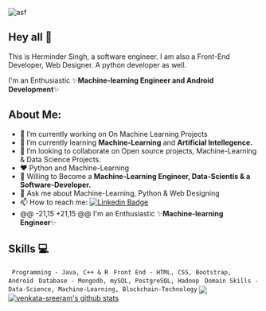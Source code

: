 ![asf](https://user-images.githubusercontent.com/48166328/87433509-02119980-c607-11ea-8285-f1136a57d3d2.gif)

## Hey all :wave:
This is Herminder Singh, a software engineer. I am also a Front-End Developer, Web Designer. A python developer as well.

I'm an Enthusiastic ✨**Machine-learning Engineer and Android Development**✨ 

## About Me:

- 🔭 I’m currently working on On Machine Learning Projects
- 🌱 I’m currently learning **Machine-Learning** and **Artificial Intellegence.**
- 👯 I’m looking to collaborate on Open source projects, Machine-Learning & Data Science Projects.
- :hearts: Python and Machine-Learning
- 🤔 Willing to Become a **Machine-Learning Engineer, Data-Scientis & a Software-Developer.**
- 💬 Ask me about Machine-Learning, Python & Web Designing
- 📫 How to reach me: [![Linkedin Badge](https://img.shields.io/badge/-LinkedIn-blue?style=flat-square&logo=Linkedin&logoColor=white&link=https://www.linkedin.com/in/herminder-singh-51aa50181/)](https://www.linkedin.com/in/herminder-singh-51aa50181)
- 
	@@ -21,15 +21,15 @@ I'm an Enthusiastic ✨**Machine-learning Engineer**✨

## Skills :computer:

``` Programming - Java, C++ & R```
``` Front End - HTML, CSS, Bootstrap, Android```
``` Database - Mongodb, mySQL, PostgreSQL, Hadoop```
``` Domain Skills - Data-Science, Machine-Learning, Blockchain-Technology```
<a href="https://github.com/harshareddy794">
  <img align="center" src="https://github-readme-stats.vercel.app/api/top-langs/?username=harshareddy794&theme=dark&hide_langs_below=1" />
</a>
<a href="https://github.com/HERMINDERSINGH1234">
 <img align="center" src="https://github-readme-stats.vercel.app/api?username=venkata-sreeram&show_icons=true&theme=dark&line_height=27" alt="venkata-sreeram's github stats"/>
</a>
